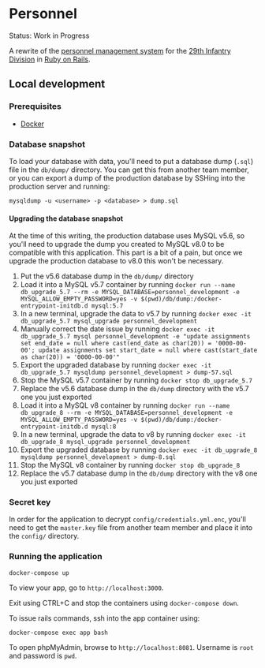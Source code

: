 # Personnel

Status: Work in Progress

A rewrite of the [personnel management system](https://github.com/29th/personnel) for the [29th Infantry Division](http://29th.org) in [Ruby on Rails](https://rubyonrails.org).

## Local development

### Prerequisites
- [Docker](https://docs.docker.com/install/)

### Database snapshot
To load your database with data, you'll need to put a database dump (`.sql`) file in the `db/dump/`
directory. You can get this from another team member, or you can export a dump of the production
database by SSHing into the production server and running:

```
mysqldump -u <username> -p <database> > dump.sql
```

#### Upgrading the database snapshot
At the time of this writing, the production database uses MySQL v5.6, so you'll need to upgrade the
dump you created to MySQL v8.0 to be compatible with this application. This part is a bit of a pain,
but once we upgrade the production database to v8.0 this won't be necessary.

1. Put the v5.6 database dump in the `db/dump/` directory
2. Load it into a MySQL v5.7 container by running `docker run --name db_upgrade_5.7 --rm -e MYSQL_DATABASE=personnel_development -e MYSQL_ALLOW_EMPTY_PASSWORD=yes -v $(pwd)/db/dump:/docker-entrypoint-initdb.d mysql:5.7`
3. In a new terminal, upgrade the data to v5.7 by running `docker exec -it db_upgrade_5.7 mysql_upgrade personnel_development`
4. Manually correct the date issue by running `docker exec -it db_upgrade_5.7 mysql personnel_development -e "update assignments set end_date = null where cast(end_date as char(20)) = '0000-00-00'; update assignments set start_date = null where cast(start_date as char(20)) = '0000-00-00'"`
5. Export the upgraded database by running `docker exec -it db_upgrade_5.7 mysqldump personnel_development > dump-57.sql`
6. Stop the MySQL v5.7 container by running `docker stop db_upgrade_5.7`
7. Replace the v5.6 database dump in the `db/dump` directory with the v5.7 one you just exported
8. Load it into a MySQL v8 container by running `docker run --name db_upgrade_8 --rm -e MYSQL_DATABASE=personnel_development -e MYSQL_ALLOW_EMPTY_PASSWORD=yes -v $(pwd)/db/dump:/docker-entrypoint-initdb.d mysql:8`
9. In a new terminal, upgrade the data to v8 by running `docker exec -it db_upgrade_8 mysql_upgrade personnel_development`
10. Export the upgraded database by running `docker exec -it db_upgrade_8 mysqldump personnel_development > dump-8.sql`
11. Stop the MySQL v8 container by running `docker stop db_upgrade_8`
12. Replace the v5.7 database dump in the `db/dump` directory with the v8 one you just exported

### Secret key
In order for the application to decrypt `config/credentials.yml.enc`, you'll need to get the `master.key`
file from another team member and place it into the `config/` directory.

### Running the application

```
docker-compose up
```

To view your app, go to `http://localhost:3000`.

Exit using CTRL+C and stop the containers using `docker-compose down`.

To issue rails commands, ssh into the app container using:

```
docker-compose exec app bash
```

To open phpMyAdmin, browse to `http://localhost:8081`. Username is `root` and password is `pwd`.
